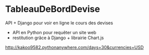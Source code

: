 # TableauDeBordDevise
API + Django pour voir en ligne le cours des devises

- API en Python pour requêter un site web
- restitution grâce à Django + librairie Chart.js

http://kakoo9582.pythonanywhere.com/days=30&currencies=USD
